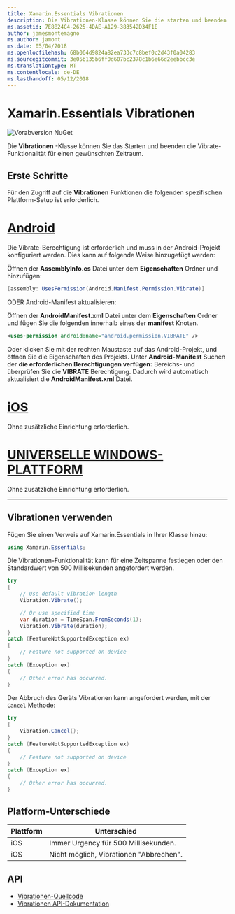 ```yaml
---
title: Xamarin.Essentials Vibrationen
description: Die Vibrationen-Klasse können Sie die starten und beenden die Vibrate-Funktionalität für einen gewünschten Zeitraum.
ms.assetid: 7E8B24C4-2625-4DAE-A129-383542D34F1E
author: jamesmontemagno
ms.author: jamont
ms.date: 05/04/2018
ms.openlocfilehash: 68b064d9824a82ea733c7c8bef0c2d43f0a04283
ms.sourcegitcommit: 3e05b135b6ff0d607bc2378c1b6e66d2eebbcc3e
ms.translationtype: MT
ms.contentlocale: de-DE
ms.lasthandoff: 05/12/2018
---
```

# <a name="xamarinessentials-vibration"></a>Xamarin.Essentials Vibrationen

![Vorabversion NuGet](~/media/shared/pre-release.png)

Die **Vibrationen** -Klasse können Sie das Starten und beenden die Vibrate-Funktionalität für einen gewünschten Zeitraum.

## <a name="getting-started"></a>Erste Schritte

Für den Zugriff auf die **Vibrationen** Funktionen die folgenden spezifischen Plattform-Setup ist erforderlich.

# <a name="androidtabandroid"></a>[Android](#tab/android)

Die Vibrate-Berechtigung ist erforderlich und muss in der Android-Projekt konfiguriert werden. Dies kann auf folgende Weise hinzugefügt werden:

Öffnen der **AssemblyInfo.cs** Datei unter dem **Eigenschaften** Ordner und hinzufügen:

```csharp
[assembly: UsesPermission(Android.Manifest.Permission.Vibrate)]
```

ODER Android-Manifest aktualisieren:

Öffnen der **AndroidManifest.xml** Datei unter dem **Eigenschaften** Ordner und fügen Sie die folgenden innerhalb eines der **manifest** Knoten.

```xml
<uses-permission android:name="android.permission.VIBRATE" />
```

Oder klicken Sie mit der rechten Maustaste auf das Android-Projekt, und öffnen Sie die Eigenschaften des Projekts. Unter **Android-Manifest** Suchen der **die erforderlichen Berechtigungen verfügen:** Bereichs- und überprüfen Sie die **VIBRATE** Berechtigung. Dadurch wird automatisch aktualisiert die **AndroidManifest.xml** Datei.

# <a name="iostabios"></a>[iOS](#tab/ios)

Ohne zusätzliche Einrichtung erforderlich.

# <a name="uwptabuwp"></a>[UNIVERSELLE WINDOWS-PLATTFORM](#tab/uwp)

Ohne zusätzliche Einrichtung erforderlich.

-----

## <a name="using-vibration"></a>Vibrationen verwenden

Fügen Sie einen Verweis auf Xamarin.Essentials in Ihrer Klasse hinzu:

```csharp
using Xamarin.Essentials;
```

Die Vibrationen-Funktionalität kann für eine Zeitspanne festlegen oder den Standardwert von 500 Millisekunden angefordert werden.

```csharp
try
{
    // Use default vibration length
    Vibration.Vibrate();

    // Or use specified time
    var duration = TimeSpan.FromSeconds(1);
    Vibration.Vibrate(duration);
}
catch (FeatureNotSupportedException ex)
{
    // Feature not supported on device
}
catch (Exception ex)
{
    // Other error has occurred.
}
```

Der Abbruch des Geräts Vibrationen kann angefordert werden, mit der `Cancel` Methode:

```csharp
try
{
    Vibration.Cancel();
}
catch (FeatureNotSupportedException ex)
{
    // Feature not supported on device
}
catch (Exception ex)
{
    // Other error has occurred.
}
```

## <a name="platform-differences"></a>Platform-Unterschiede

| Plattform | Unterschied |
| --- | --- |
| iOS | Immer Urgency für 500 Millisekunden. |
| iOS | Nicht möglich, Vibrationen "Abbrechen". |

## <a name="api"></a>API

- [Vibrationen-Quellcode](https://github.com/xamarin/Essentials/tree/master/Xamarin.Essentials/Vibration)
- [Vibrationen API-Dokumentation](xref:Xamarin.Essentials.Vibration)
